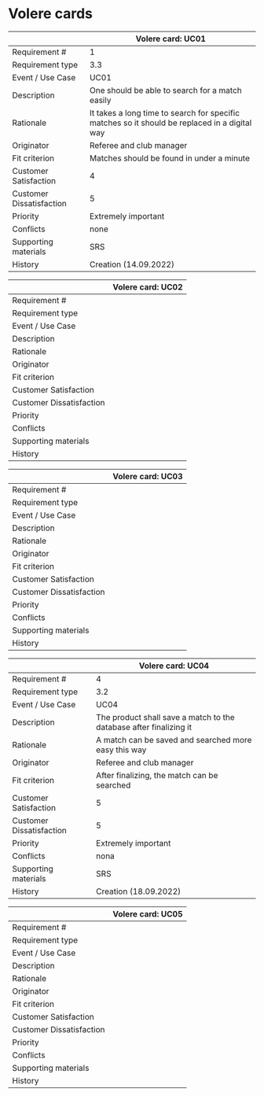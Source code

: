# **Volere cards**

|               | **Volere card: UC01**
|---------------|------------------------
| Requirement # | 1
| Requirement type | 3.3
| Event / Use Case | UC01
| Description | One should be able to search for a match easily
| Rationale | It takes a long time to search for specific matches so it should be replaced in a digital way
| Originator | Referee and club manager
| Fit criterion | Matches should be found in under a minute
| Customer Satisfaction | 4
| Customer Dissatisfaction | 5
| Priority | Extremely important
| Conflicts | none
| Supporting materials | SRS
| History | Creation (14.09.2022)


|               | **Volere card: UC02**
|---------------|------------------------
| Requirement # | 
| Requirement type | 
| Event / Use Case | 
| Description | 
| Rationale | 
| Originator | 
| Fit criterion | 
| Customer Satisfaction | 
| Customer Dissatisfaction | 
| Priority | 
| Conflicts | 
| Supporting materials | 
| History | 


|               | **Volere card: UC03**
|---------------|------------------------
| Requirement # | 
| Requirement type | 
| Event / Use Case | 
| Description | 
| Rationale | 
| Originator | 
| Fit criterion | 
| Customer Satisfaction | 
| Customer Dissatisfaction | 
| Priority | 
| Conflicts | 
| Supporting materials | 
| History | 


|               | **Volere card: UC04**
|---------------|------------------------
| Requirement # | 4
| Requirement type | 3.2
| Event / Use Case | UC04
| Description | The product shall save a match to the database after finalizing it
| Rationale | A match can be saved and searched more easy this way
| Originator | Referee and club manager
| Fit criterion | After finalizing, the match can be searched
| Customer Satisfaction | 5
| Customer Dissatisfaction | 5
| Priority | Extremely important
| Conflicts | nona
| Supporting materials | SRS
| History | Creation (18.09.2022)


|               | **Volere card: UC05**
|---------------|------------------------
| Requirement # | 
| Requirement type | 
| Event / Use Case | 
| Description | 
| Rationale | 
| Originator | 
| Fit criterion | 
| Customer Satisfaction | 
| Customer Dissatisfaction | 
| Priority | 
| Conflicts | 
| Supporting materials | 
| History | 

